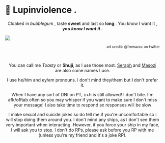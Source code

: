 # 🍓 Lupinviolence .
<p align="center">
Cloaked in <em>bubblegum</em> , taste <strong>sweet</strong> and last so <strong>long</strong> .
  You know I want it , <strong><em>you know I want it .</em></strong>
</p>
<img src="https://i.postimg.cc/P5KZmW8f/Untitled48-20250111235119.png" />
<p align="right">
<sup>art credit: @frewazxc on twitter</sup>
</p>

<br>

<p align="center">
You can call me <em>Toasty</em> or <strong>Shuji</strong>, as I use those most. <ins>Seraph</ins> and <ins>Masozi</ins> are also some names I use.
</p>
<p align="center">
  I use he/him and ey/em pronouns. I don't mind they/them but I don't prefer it.
</p>
<p align="center">
 When I have any sort of DNI on PT, c+h is still allowed! I don't bite. I'm afk/offtab often so you may whisper if you want to make sure I don't miss your message! I also take time to respond so responses will be slow
</p>
<p align="center">
I make sexual and suicide jokes so do tell me if you're uncomfortable so I will stop doing them around you. I don't mind any ships, as I don't see them very important when interacting. However, if you force your ship in my face, I will ask you to stop. I don't do RPs, please ask before you RP with me (unless you're my friend and it's a joke RP).
</p>
